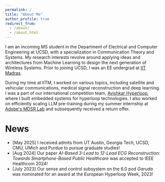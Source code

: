 ```yaml
---
permalink: /
title: "About Me"
author_profile: true
redirect_from: 
  - /about/
  - /about.html
---
```


I am an incoming MS student in the Department of Electrical and Computer Engineering at UCSD, with a specialization in Communication Theory and Systems. My research interests revolve around applying ideas and architectures from Machine Learning to design the next generation of Wireless Systems. Prior to joining UCSD, I was an EE undergrad at [IIT Madras](https://www.iitm.ac.in/).

During my time at IITM, I worked on various topics, including satellite and vehicular communications, medical signal reconstruction and deep learning. I was a part of our international competition team, [Avishkar Hyperloop](https://avishkarhyperloop.com/), where I built embedded systems for hyperloop technologies. I also worked on efficiently scaling LLM pre-training during my summer internship at [Adobe's MDSR Lab](https://adobe.mdsr.live/) and subsequently received a return offer.

News
======
* [May 2025] I received admits from UT Austin, Georgia Tech, UCSD, CMU, UMich and Purdue to pursue graduate studies!
* [Aug 2024] Our paper <i>AI-Based 3-Lead to 12-Lead ECG Reconstruction: Towards Smartphone-Based Public Healthcare</i> was accepted to IEEE Healthcom 2024!
* [July 2023] Our sense and control subsystem on the 6.0 pod <i>Garuda</i> was nominated for an award at the European Hyperloop Week, 2023!

<!-- Misc
====== -->

